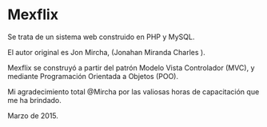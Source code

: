 # Mexflix

Se trata de un sistema web construido en PHP y MySQL.

El autor original es Jon Mircha, (Jonahan Miranda Charles ).

Mexflix se construyó a partir del patrón Modelo Vista Controlador (MVC), y mediante Programación Orientada a Objetos (POO).

Mi agradecimiento total @Mircha por las valiosas horas de capacitación que me ha brindado.

Marzo de 2015.
